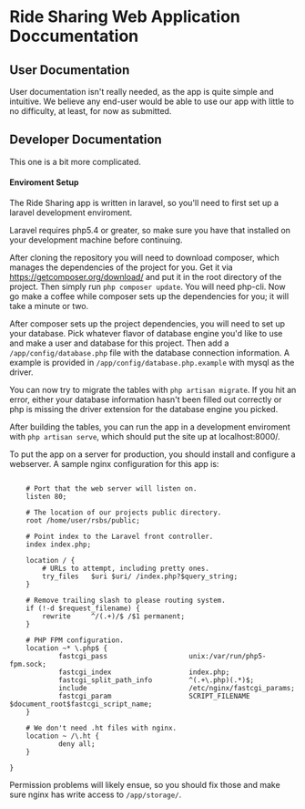 # Ride Sharing Web Application Doccumentation

## User Documentation

User documentation isn't really needed, as the app is quite simple and intuitive. We believe any end-user would be able to use our app with little to no difficulty, at least, for now as submitted.

## Developer Documentation

This one is a bit more complicated.

#### Enviroment Setup

The Ride Sharing app is written in laravel, so you'll need to first set up a laravel development enviroment.

Laravel requires php5.4 or greater, so make sure you have that installed on your development machine before continuing.

After cloning the repository you will need to download composer, which manages the dependencies of the project for you. Get it via https://getcomposer.org/download/ and put it in the root directory of the project. Then simply run `php composer update`. You will need php-cli. Now go make a coffee while composer sets up the dependencies for you; it will take a minute or two.

After composer sets up the project dependencies, you will need to set up your database. Pick whatever flavor of database engine you'd like to use and make a user and database for this project. Then add a `/app/config/database.php` file with the database connection information. A example is provided in `/app/config/database.php.example` with mysql as the driver.

You can now try to migrate the tables with `php artisan migrate`. If you hit an error, either your database information hasn't been filled out correctly or php is missing the driver extension for the database engine you picked.

After building the tables, you can run the app in a development enviroment with `php artisan serve`, which should put the site up at localhost:8000/.

To put the app on a server for production, you should install and configure a webserver. A sample nginx configuration for this app is:

```server {

    # Port that the web server will listen on.
    listen 80;

    # The location of our projects public directory.
    root /home/user/rsbs/public;

    # Point index to the Laravel front controller.
    index index.php;

    location / {
        # URLs to attempt, including pretty ones.
        try_files   $uri $uri/ /index.php?$query_string;
    }

    # Remove trailing slash to please routing system.
    if (!-d $request_filename) {
        rewrite     ^/(.+)/$ /$1 permanent;
    }

    # PHP FPM configuration.
    location ~* \.php$ {
            fastcgi_pass                    unix:/var/run/php5-fpm.sock;
            fastcgi_index                   index.php;
            fastcgi_split_path_info         ^(.+\.php)(.*)$;
            include                         /etc/nginx/fastcgi_params;
            fastcgi_param                   SCRIPT_FILENAME $document_root$fastcgi_script_name;
    }

    # We don't need .ht files with nginx.
    location ~ /\.ht {
            deny all;
    }

}
```

Permission problems will likely ensue, so you should fix those and make sure nginx has write access to `/app/storage/`.

